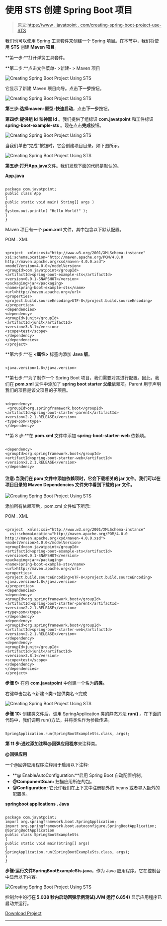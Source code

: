# 使用 STS 创建 Spring Boot 项目

> 原文:[https://www . javatpoint . com/creating-spring-boot-project-use-STS](https://www.javatpoint.com/creating-spring-boot-project-using-sts)

我们也可以使用 Spring 工具套件来创建一个 Spring 项目。在本节中，我们将使用 **STS** 创建 **Maven 项目**。

**第一步:**打开弹簧工具套件。

**第二步:**点击文件菜单- >新建- > Maven 项目

![Creating Spring Boot Project Using STS](../Images/f8d6e307c67ffd580ec36d44f5fd56e5.png)

它显示了新建 Maven 项目向导。点击**下一步**按钮。

![Creating Spring Boot Project Using STS](../Images/e2964774dc16cb3c2cbfdc27a86bf594.png)

**第三步:**选择**maven-原型-快速启动**，点击**下一步**按钮。

**第四步:**提供**组 Id** 和**神器 Id** 。我们提供了组标识 **com.javatpoint** 和工件标识 **spring-boot-example-sts** 。现在点击**完成**按钮。

![Creating Spring Boot Project Using STS](../Images/429110c06a3294b24f346af75ccb9ade.png)

当我们单击“完成”按钮时，它会创建项目目录，如下图所示。

![Creating Spring Boot Project Using STS](../Images/a21ccef726167b1acbb830b2043b82fd.png)

**第五步:**打开**App.java**文件。我们发现下面的代码是默认的。

**App.java**

```

package com.javatpoint;
public class App 
{
public static void main( String[] args )
{
System.out.println( "Hello World!" );
}
}

```

Maven 项目有一个 **pom.xml** 文件，其中包含以下默认配置。

POM . XML

```

<project  xmlns:xsi="http://www.w3.org/2001/XMLSchema-instance"
xsi:schemaLocation="http://maven.apache.org/POM/4.0.0 http://maven.apache.org/xsd/maven-4.0.0.xsd">
<modelVersion>4.0.0</modelVersion>
<groupId>com.javatpoint</groupId>
<artifactId>spring-boot-example-sts</artifactId>
<version>0.0.1-SNAPSHOT</version>
<packaging>jar</packaging>
<name>spring-boot-example-sts</name>
<url>http://maven.apache.org</url>
<properties>
<project.build.sourceEncoding>UTF-8</project.build.sourceEncoding>
</properties>
<dependencies>
<dependency>
<groupId>junit</groupId>
<artifactId>junit</artifactId>
<version>3.8.1</version>
<scope>test</scope>
</dependency>
</dependencies>
</project>

```

**第六步:**在 **<属性>** 标签内添加 **Java 版**。

```

<java.version>1.8</java.version>

```

**第七步:**为了制作一个 Spring Boot 项目，我们需要对其进行配置。因此，我们在 **pom.xml** 文件中添加了 **spring boot starter 父级**依赖项。Parent 用于声明我们的项目是该父项目的子项目。

```

<dependency>
 <groupId>org.springframework.boot</groupId>
<artifactId>spring-boot-starter-parent</artifactId>
<version>2.2.1.RELEASE</version>
<type>pom</type>
</dependency>

```

**第 8 步:**在 **pom.xml** 文件中添加 **spring-boot-starter-web** 依赖项。

```

<dependency>
<groupId>org.springframework.boot</groupId>
<artifactId>spring-boot-starter-web</artifactId>
<version>2.2.1.RELEASE</version>
</dependency>

```

#### 注意:当我们在 pom 文件中添加依赖项时，它会下载相关的 jar 文件。我们可以在项目目录的 Maven Dependencies 文件夹中看到下载的 jar 文件。

![Creating Spring Boot Project Using STS](../Images/80886b4edf6dbf18830659a3a731e852.png)

添加所有依赖项后，pom.xml 文件如下所示:

POM . XML

```

<project  xmlns:xsi="http://www.w3.org/2001/XMLSchema-instance"
  xsi:schemaLocation="http://maven.apache.org/POM/4.0.0 http://maven.apache.org/xsd/maven-4.0.0.xsd">
<modelVersion>4.0.0</modelVersion>
<groupId>com.javatpoint</groupId>
<artifactId>spring-boot-example-sts</artifactId>
<version>0.0.1-SNAPSHOT</version>
<packaging>jar</packaging>
<name>spring-boot-example-sts</name>
<url>http://maven.apache.org</url>
<properties>
<project.build.sourceEncoding>UTF-8</project.build.sourceEncoding>
<java.version>1.8</java.version>  
</properties>
<dependencies>
<dependency>
<groupId>org.springframework.boot</groupId>
<artifactId>spring-boot-starter-parent</artifactId>
<version>2.2.1.RELEASE</version>
<type>pom</type>
</dependency>
<dependency>
<groupId>org.springframework.boot</groupId>
<artifactId>spring-boot-starter-web</artifactId>
<version>2.2.1.RELEASE</version>
</dependency>
<dependency>
<groupId>junit</groupId>
<artifactId>junit</artifactId>
<version>3.8.1</version>
<scope>test</scope>
</dependency>
</dependencies>
</project>

```

**步骤 9:** 在包 **com.javatpoint** 中创建一个名为**的类。**

右键单击包名->新建->类->提供类名->完成

![Creating Spring Boot Project Using STS](../Images/fdf906436cbd3ae096168aac9f04e5c9.png)

**步骤 10:** 创建类文件后，调用 SpringApplication 类的静态方法 **run()** 。在下面的代码中，我们调用 run()方法，并将类名作为参数传递。

```

SpringApplication.run(SpringBootExampleSts.class, args);  

```

**第 11 步:**通过添加注释**@回弹应用程序**来注释类。

**@回弹应用**

一个@回弹应用程序注释用于启用以下注释:

*   **@ EnableAutoConfiguration:**启用 Spring Boot 自动配置机制。
*   **@ComponentScan:** 扫描应用所在的包。
*   **@Configuration:** 它允许我们在上下文中注册额外的 beans 或者导入额外的配置类。

**springboot applications . Java**

```

package com.javatpoint;
import org.springframework.boot.SpringApplication;  
import org.springframework.boot.autoconfigure.SpringBootApplication; 
@SpringBootApplication  
public class SpringBootExampleSts 
{
public static void main(String[] args)
{  
SpringApplication.run(SpringBootExampleSts.class, args);  
} 
}

```

**步骤:**运行文件**SpringBootExampleSts.java**，作为 Java 应用程序。它在控制台中显示以下内容。

![Creating Spring Boot Project Using STS](../Images/fc3180ba0b50676642580ddd24b47617.png)

控制台中的行**在 5.038 秒内启动回弹示例测试(JVM 运行 6.854)** 显示应用程序已启动并运行。

[Download Project](https://static.javatpoint.com/springboot/download/spring-boot-example-sts.zip)

* * *